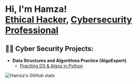 <h1>Hi, I'm Hamza! <br/><a href="https://github.com/hamzasaleem24">Ethical Hacker</a>, <a href="https://www.linkedin.com/in/hamza-saleem-24ih/">Cybersecurity Professional</a>

<h2>👨‍💻 Cyber Security Projects:</h2>

- <b>Data Structures and Algorithms Practice (AlgoExpert)</b>
  - [Praciting DS & Algos in Python](https://github.com/joshmadakor1/Algorithms-Practice)

[linkedin]: https://linkedin.com/in/hamza-saleem-24ih

![Hamza's GitHub stats](https://github-readme-stats.vercel.app/api?username=hamzasaleem24&show_icons=true&theme=dark#gh-dark-mode-only)
